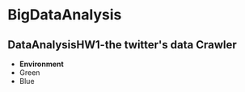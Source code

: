# BigDataAnalysis
## DataAnalysisHW1-the twitter's data Crawler
*   **Environment**
*   Green
*   Blue 
